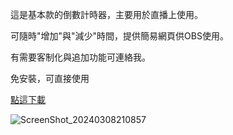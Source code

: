 這是基本款的倒數計時器，主要用於直播上使用。

可隨時"增加"與"減少"時間，提供簡易網頁供OBS使用。

有需要客制化與追加功能可連絡我。

免安裝，可直接使用

[點這下載](https://github.com/shiro-shio/countdown_timer/releases/download/v0.1/countdown_timer.exe)


![ScreenShot_20240308210857](https://github.com/shiro-shio/countdown_timer/assets/67617035/202f9073-1de2-440c-a160-140692f6d850)
